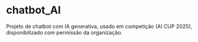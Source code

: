 # chatbot_AI
Projeto de chatbot com IA generativa, usado em competição (AI CUP 2025), disponibilizado com permissão da organização.
